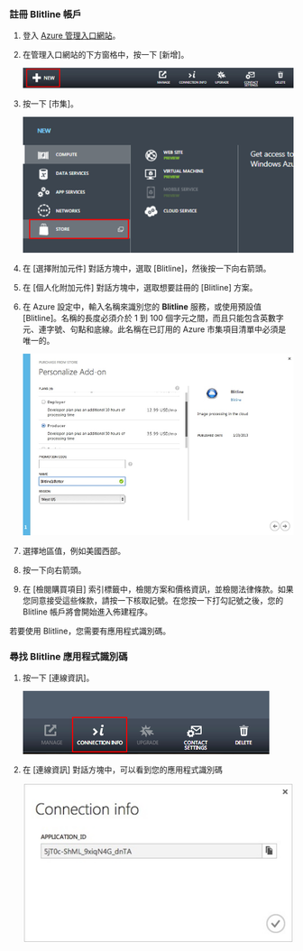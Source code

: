 
### 註冊 Blitline 帳戶

1. 登入 [Azure 管理入口網站](https://manage.windowsazure.com/)。

2. 在管理入口網站的下方窗格中，按一下 [新增]。

	![command-bar-new][command-bar-new]

3. 按一下 [市集]。

	![blitline-store][blitline-store]

4. 在 [選擇附加元件] 對話方塊中，選取 [Blitline]，然後按一下向右箭頭。

5. 在 [個人化附加元件] 對話方塊中，選取想要註冊的 [Blitline] 方案。

6. 在 Azure 設定中，輸入名稱來識別您的 **Blitline** 服務，或使用預設值 [Blitline]。名稱的長度必須介於 1 到 100 個字元之間，而且只能包含英數字元、連字號、句點和底線。此名稱在已訂用的 Azure 市集項目清單中必須是唯一的。

	![store-screen-1][store-screen-1]

7. 選擇地區值，例如美國西部。

8. 按一下向右箭頭。

9. 在 [檢閱購買項目] 索引標籤中，檢閱方案和價格資訊，並檢閱法律條款。如果您同意接受這些條款，請按一下核取記號。在您按一下打勾記號之後，您的 Blitline 帳戶將會開始進入佈建程序。


若要使用 Blitline，您需要有應用程式識別碼。

### 尋找 Blitline 應用程式識別碼 ###

1. 按一下 [連線資訊]。

	![blitline-connection-info-button][blitline-connection-info-button]

2. 在 [連線資訊] 對話方塊中，可以看到您的應用程式識別碼

	![blitline-connection-info][blitline-connection-info]

<!--images-->

[command-bar-new]: ./media/blitline-signup/blitline_bar_new.png
[blitline-store]: ./media/blitline-signup/blitline_offerings_store.png
[store-screen-1]: ./media/blitline-signup/blitline_purchase.jpg
[blitline-connection-info-button]: ./media/blitline-signup/blitline_connection_info_button.png
[blitline-connection-info]: ./media/blitline-signup/blitline_connection_info_screen.jpeg

<!---HONumber=July15_HO1-->